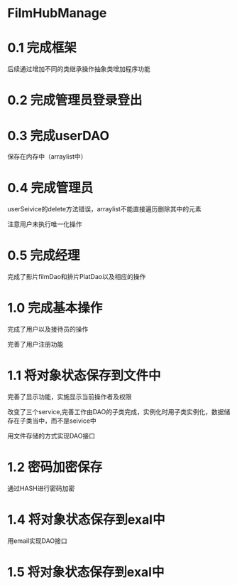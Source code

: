 # FilmHubManage
# 0.1 完成框架
后续通过增加不同的类继承操作抽象类增加程序功能
# 0.2 完成管理员登录登出
# 0.3 完成userDAO
保存在内存中（arraylist中）
# 0.4 完成管理员
userSeivice的delete方法错误，arraylist不能直接遍历删除其中的元素

注意用户未执行唯一化操作
# 0.5 完成经理
完成了影片filmDao和排片PlatDao以及相应的操作
# 1.0 完成基本操作
完成了用户以及接待员的操作

完善了用户注册功能
# 1.1 将对象状态保存到文件中
完善了显示功能，实施显示当前操作者及权限

改变了三个service,完善工作由DAO的子类完成，实例化时用子类实例化，数据储存在子类当中，而不是seivice中

用文件存储的方式实现DAO接口
# 1.2 密码加密保存
通过HASH进行密码加密
# 1.4 将对象状态保存到exal中

用email实现DAO接口
# 1.5 将对象状态保存到exal中